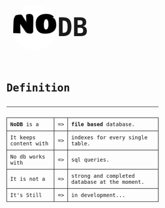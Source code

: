 <html lang="en">
<head>
    <meta charset="UTF-8">
    <meta http-equiv="X-UA-Compatible" content="IE=edge">
    <meta name="viewport" content="width=device-width, initial-scale=1.0">
    <title>NoDB</title>
    <link id="faviconTag" rel="shortcut icon" href="favicon.ico" type="image/x-icon">
    <!-- import google fonts -->
    <link rel="preconnect" href="https://fonts.googleapis.com">
    <link rel="preconnect" href="https://fonts.gstatic.com" crossorigin>
    <link href="https://fonts.googleapis.com/css2?family=Fira+Code:wght@600&display=swap" rel="stylesheet">
    <!-- import google fonts -->
    <link rel="stylesheet" href="https://batuhanozen.com/css/reset.css">
    <style>
        html,body{
            font-family: 'Fira Code', monospace;
            display: flex;
            align-items: center;
            justify-content: center;
            box-sizing: border-box;
        }
        hr{
            display: flex;
            width: 100%;
        }
        .title{
            display: flex;
            align-items: center;
        }
        .logo{
            width: 120px;height: 120px;
            border-radius: 50%;
            margin-left: 15px;
        }
        .container{
            display: flex;
            flex-direction: column;
        }
        td{
            border: 1px solid #000;
            padding: 9px;
        }
    </style>
</head>
<body>
    <div class="container">
        <h1 style="user-select:none;display:flex;align-items:center;font-size:4.8em"><img id="logo" class="logo" src="./img/NoDB-Light.png" alt="NoDB Logo">DB</h1>
        <h1 class="title">Definition</h1>
        <hr/>
        <table>
            <tr>
                <td>
                    <b>NoDB</b> is a
                </td>
                <td> => </td>
                <td>
                    <b>file based</b> database.
                </td>
            </tr>
            <tr>
                <td>
                    It keeps content with 
                </td>
                <td> => </td>
                <td>
                    indexes for every single table.
                </td>
            </tr>
            <tr>
                <td>
                    No db works with
                </td>
                <td> 
                    => 
                </td>
                <td>
                    sql queries.
                </td>
            </tr>
            <tr>
                <td>
                    It is not a
                </td>
                <td> 
                    => 
                </td>
                <td>
                    strong and completed database at the moment.
                </td>
            </tr>
            <tr>
                <td>
                    It's Still
                </td>
                <td> 
                    => 
                </td>
                <td>
                    in development...
                </td>
            </tr>
        </table>
    </div>
    <script src="./readme.js"></script>
</body>
</html>